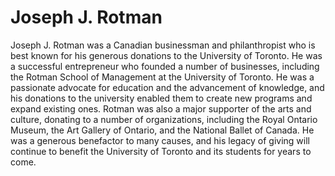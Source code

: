# Joseph J. Rotman

Joseph J. Rotman was a Canadian businessman and philanthropist who is best known for his generous donations to the University of Toronto. He was a successful entrepreneur who founded a number of businesses, including the Rotman School of Management at the University of Toronto. He was a passionate advocate for education and the advancement of knowledge, and his donations to the university enabled them to create new programs and expand existing ones. Rotman was also a major supporter of the arts and culture, donating to a number of organizations, including the Royal Ontario Museum, the Art Gallery of Ontario, and the National Ballet of Canada. He was a generous benefactor to many causes, and his legacy of giving will continue to benefit the University of Toronto and its students for years to come.
